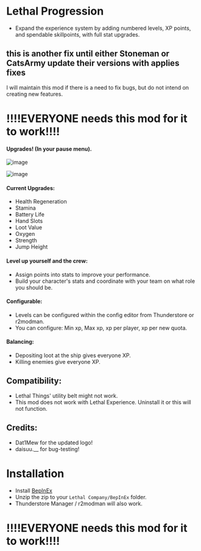 # Lethal Progression
- Expand the experience system by adding numbered levels, XP points, and spendable skillpoints, with full stat upgrades.

## this is another fix until either Stoneman or CatsArmy update their versions with applies fixes
I will maintain this mod if there is a need to fix bugs, but do not intend on creating new features.

# !!!!EVERYONE needs this mod for it to work!!!!

#### Upgrades! (In your pause menu).
![image](https://github.com/stoneman2/LethalProgression/assets/34432122/908c3bd3-4a14-4a0e-b991-17393c9d4e54)

![image](https://github.com/stoneman2/LethalProgression/assets/34432122/476c067c-1c06-4a69-bc15-d9ca9b6a80eb)

#### Current Upgrades:
- Health Regeneration
- Stamina
- Battery Life
- Hand Slots
- Loot Value
- Oxygen
- Strength
- Jump Height

#### Level up yourself and the crew:
- Assign points into stats to improve your performance.
- Build your character's stats and coordinate with your team on what role you should be.

#### Configurable:
- Levels can be configured within the config editor from Thunderstore or r2modman.
- You can configure: Min xp, Max xp, xp per player, xp per new quota.

#### Balancing:
- Depositing loot at the ship gives everyone XP.
- Killing enemies give everyone XP.

## Compatibility:
- Lethal Things' utility belt might not work.
- This mod does not work with Lethal Experience. Uninstall it or this will not function.

## Credits:
- Dat1Mew for the updated logo!
- daisuu.__ for bug-testing!

# Installation
- Install [BepInEx](https://thunderstore.io/c/lethal-company/p/BepInEx/BepInExPack/)
- Unzip the zip to your `Lethal Company/BepInEx` folder.
- Thunderstore Manager / r2modman will also work.

# !!!!EVERYONE needs this mod for it to work!!!!
